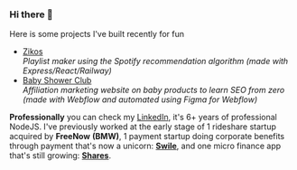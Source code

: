 ### Hi there 👋

Here is some projects I've built recently for fun 
- [Zikos](https://zikos.io/)  
  _Playlist maker using the Spotify recommendation algorithm (made with Express/React/Railway)_
- [Baby Shower Club](https://www.babyshower.club/)  
  _Affiliation marketing website on baby products to learn SEO from zero (made with Webflow and automated using Figma for Webflow)_

**Professionally** you can check my [LinkedIn](https://www.linkedin.com/in/axel-vincent/ ), it's 6+ years of professional NodeJS. I've previously worked at the early stage of 1 rideshare startup acquired by **FreeNow** **(BMW)**, 1 payment startup doing corporate benefits through payment that's now a unicorn: **[Swile](https://www.swile.co/)**, and one micro finance app that's still growing: **[Shares](https://www.shares.io/)**.  

<!--
**AxelVincent/AxelVincent** is a ✨ _special_ ✨ repository because its `README.md` (this file) appears on your GitHub profile.

Here are some ideas to get you started:

- 🔭 I’m currently working on ...
- 🌱 I’m currently learning ...
- 👯 I’m looking to collaborate on ...
- 🤔 I’m looking for help with ...
- 💬 Ask me about ...
- 📫 How to reach me: ...
- 😄 Pronouns: ...
- ⚡ Fun fact: ...
-->
